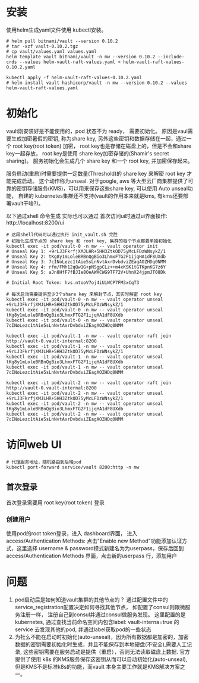 
# 安装
使用helm生成yaml文件使用 kubectl安装。
```shell
# helm pull bitnami/vault --version 0.10.2
# tar -xzf vault-0.10.2.tgz
# cp vault/values.yaml values.yaml
helm template vault bitnami/vault -n mw --version 0.10.2 --include-crds --values helm-vault-raft-values.yaml > helm-vault-raft-values-0.10.2.yaml

kubectl apply -f helm-vault-raft-values-0.10.2.yaml
# helm install vault hashicorp/vault -n mw --version 0.10.2 --values helm-vault-raft-values.yaml
```

# 初始化
vault刚安装好是不能使用的，pod 状态不为 ready， 需要初始化。
原因是vaul需要生成加密暑假的密钥, 称为share key, 另外这些密钥和数据存储在一起，通过一个 root key(root token) 加密， root key也是存储在磁盘上的，但是不会和share key一起存放， root key是使用 share key加密存储的(Shamir's secret sharing)。
服务初始化会生成几个 share key 和一个 root key, 并加密保存起来。

服务启动(重启)时需要提供一定数量(Threshold)的 share key 来解密 root key 才能完成启动。 这个动作称为unseal. 
对于google, aws 等大型云厂商集群提供了可靠的密钥存储服务(KMS)，可以用来保存这些share key, 可以使用 Auto unseal功能， 自建的 kubernetes集群还不支持(vault的作用本来就是kms, 有kms还要部署vault干啥?)。

以下通过shell 命令生成 实际也可以通过 首次访问ui时通过ui界面操作: http://localhost:8200/ui
```shell
# 这段shell代码可以通过执行 init_vault.sh 完胜
# 初始化生成节点的 share key 和 root key, 集群的每个节点都要单独初始化
kubectl exec -it pod/vault-0 -n mw -- vault operator init
# Unseal Key 1: +9rLJ3FkrfjXMJLHR+5HH3ZtkOD75yMcLFDzWNsykZ/1
# Unseal Key 2: tKg8y1mLoleBRBnQgBio3LhmxFTG2F1ijqHA1dF8UXdb
# Unseal Key 3: 7cINoLezc1tAie5sLnNvtAxrDvbdviZEagAOZHDq0NMM
# Unseal Key 4: rfm/FMh12qQw1G+pNSgpCLz++m4xKSK1tGTKpnKG7z6Y
# Unseal Key 5: aJn8HfF7fBJIe8OeAWACWG9TF72V+UhnX24jpmJT08Dk

# Initial Root Token: hvs.ntooV7oj4iUiWCP7FM3xCqT3

# 每次启动需要提供至少3个share key 来解封节点，其实时解密 root key
kubectl exec -it pod/vault-0 -n mw -- vault operator unseal  +9rLJ3FkrfjXMJLHR+5HH3ZtkOD75yMcLFDzWNsykZ/1
kubectl exec -it pod/vault-0 -n mw -- vault operator unseal  tKg8y1mLoleBRBnQgBio3LhmxFTG2F1ijqHA1dF8UXdb
kubectl exec -it pod/vault-0 -n mw -- vault operator unseal  7cINoLezc1tAie5sLnNvtAxrDvbdviZEagAOZHDq0NMM

kubectl exec -it pod/vault-1 -n mw -- vault operator raft join http://vault-0.vault-internal:8200
kubectl exec -it pod/vault-1 -n mw -- vault operator unseal  +9rLJ3FkrfjXMJLHR+5HH3ZtkOD75yMcLFDzWNsykZ/1
kubectl exec -it pod/vault-1 -n mw -- vault operator unseal  tKg8y1mLoleBRBnQgBio3LhmxFTG2F1ijqHA1dF8UXdb
kubectl exec -it pod/vault-1 -n mw -- vault operator unseal  7cINoLezc1tAie5sLnNvtAxrDvbdviZEagAOZHDq0NMM

kubectl exec -it pod/vault-2 -n mw -- vault operator raft join http://vault-0.vault-internal:8200
kubectl exec -it pod/vault-2 -n mw -- vault operator unseal  +9rLJ3FkrfjXMJLHR+5HH3ZtkOD75yMcLFDzWNsykZ/1
kubectl exec -it pod/vault-2 -n mw -- vault operator unseal  tKg8y1mLoleBRBnQgBio3LhmxFTG2F1ijqHA1dF8UXdb
kubectl exec -it pod/vault-2 -n mw -- vault operator unseal  7cINoLezc1tAie5sLnNvtAxrDvbdviZEagAOZHDq0NMM
```

# 访问web UI
```shell
# 代理服务地址，随机路由到后端pod
kubectl port-forward service/vault 8200:http -n mw
```
## 首次登录
首次登录需要用 root key(root token) 登录
### 创建用户
使用pod的root token登录，进入 dashboard界面， 进入 access/Authentication Methods: 点击"Enable new Method"功能添加认证方式，这里选择 username & password模式新建名为为userpass，保存后回到 access/Authentication Methods 界面，点击新的userpass 行，添加用户


# 问题
1. pod启动后是如何知道vault集群的其他节点的？ 通过配置文件中的 service_registration配置决定如何寻找其他节点， 如配置了consul则跟微服务注册一样， 注册自己到consul并通过consul做服务发现。 这里配置的是kubernetes, 通过查找当前命名空间内包含label: vault-interna=true 的 service 去发现其他的pod, 并通过label获取pod的一些状态
2. 为社么不能在启动时初始化(auto-unseal)，因为所有数据都是加密的，加密数据的密钥需要初始化时生成，并且不能保存到本地硬盘(不安全),需要人工记录, 这些密钥需要在服务启动是提供（重启），否则无法读取磁盘上数据. 官方提供了使用 k8s 的KMS服务保存这密钥从而可以自动初始化(auto-unseal), 但是KMS不是标准k8s的功能，而vault 本身主要工作就是KMS解决方案之一。 